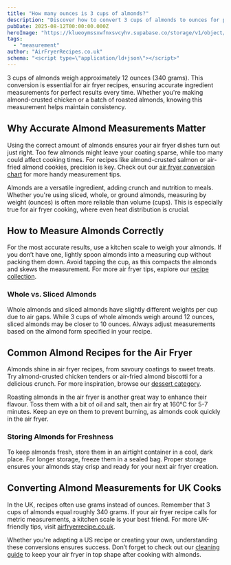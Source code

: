 ```yaml
---
title: "How many ounces is 3 cups of almonds?"
description: "Discover how to convert 3 cups of almonds to ounces for perfect air fryer recipes every time. Get accurate measurements now!"
pubDate: 2025-08-12T00:00:00.000Z
heroImage: "https://klueoymssxwfnxsvcyhv.supabase.co/storage/v1/object/public/md/how-many-ounces-is-3-cups-of-almonds-57032d1e.webp"
tags:
  - "measurement"
author: "AirFryerRecipes.co.uk"
schema: "<script type=\"application/ld+json\"></script>"
---
```


<p>3 cups of almonds weigh approximately 12 ounces (340 grams). This conversion is essential for air fryer recipes, ensuring accurate ingredient measurements for perfect results every time. Whether you're making almond-crusted chicken or a batch of roasted almonds, knowing this measurement helps maintain consistency.</p>  

<h2>Why Accurate Almond Measurements Matter</h2>  
<p>Using the correct amount of almonds ensures your air fryer dishes turn out just right. Too few almonds might leave your coating sparse, while too many could affect cooking times. For recipes like almond-crusted salmon or air-fried almond cookies, precision is key. Check out our <a href=https://www.airfryerrecipe.co.uk/air-fryer-conversion-chart>air fryer conversion chart</a> for more handy measurement tips.</p>  

<p>Almonds are a versatile ingredient, adding crunch and nutrition to meals. Whether you're using sliced, whole, or ground almonds, measuring by weight (ounces) is often more reliable than volume (cups). This is especially true for air fryer cooking, where even heat distribution is crucial.</p>  

<h2>How to Measure Almonds Correctly</h2>  
<p>For the most accurate results, use a kitchen scale to weigh your almonds. If you don’t have one, lightly spoon almonds into a measuring cup without packing them down. Avoid tapping the cup, as this compacts the almonds and skews the measurement. For more air fryer tips, explore our <a href=https://www.airfryerrecipe.co.uk/recipes>recipe collection</a>.</p>  

<h3>Whole vs. Sliced Almonds</h3>  
<p>Whole almonds and sliced almonds have slightly different weights per cup due to air gaps. While 3 cups of whole almonds weigh around 12 ounces, sliced almonds may be closer to 10 ounces. Always adjust measurements based on the almond form specified in your recipe.</p>  

<h2>Common Almond Recipes for the Air Fryer</h2>  
<p>Almonds shine in air fryer recipes, from savoury coatings to sweet treats. Try almond-crusted chicken tenders or air-fried almond biscotti for a delicious crunch. For more inspiration, browse our <a href=https://www.airfryerrecipe.co.uk/recipe-category/dessert>dessert category</a>.</p>  

<p>Roasting almonds in the air fryer is another great way to enhance their flavour. Toss them with a bit of oil and salt, then air fry at 160°C for 5-7 minutes. Keep an eye on them to prevent burning, as almonds cook quickly in the air fryer.</p>  

<h3>Storing Almonds for Freshness</h3>  
<p>To keep almonds fresh, store them in an airtight container in a cool, dark place. For longer storage, freeze them in a sealed bag. Proper storage ensures your almonds stay crisp and ready for your next air fryer creation.</p>  

<h2>Converting Almond Measurements for UK Cooks</h2>  
<p>In the UK, recipes often use grams instead of ounces. Remember that 3 cups of almonds equal roughly 340 grams. If your air fryer recipe calls for metric measurements, a kitchen scale is your best friend. For more UK-friendly tips, visit <a href=https://www.airfryerrecipe.co.uk>airfryerrecipe.co.uk</a>.</p>  

<p>Whether you're adapting a US recipe or creating your own, understanding these conversions ensures success. Don’t forget to check out our <a href=https://www.airfryerrecipe.co.uk/air-fryer-cleaner>cleaning guide</a> to keep your air fryer in top shape after cooking with almonds.</p>